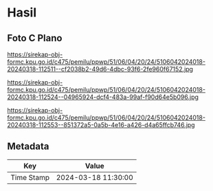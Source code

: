 # Hasil

## Foto C Plano

https://sirekap-obj-formc.kpu.go.id/c475/pemilu/ppwp/51/06/04/20/24/5106042024018-20240318-112511--cf2038b2-49d6-4dbc-93f6-2fe960f67152.jpg

https://sirekap-obj-formc.kpu.go.id/c475/pemilu/ppwp/51/06/04/20/24/5106042024018-20240318-112524--04965924-dcf4-483a-99af-f90d64e5b096.jpg

https://sirekap-obj-formc.kpu.go.id/c475/pemilu/ppwp/51/06/04/20/24/5106042024018-20240318-112553--851372a5-0a5b-4e16-a426-d4a65ffcb746.jpg


## Metadata

| Key        | Value               |
| ---------- | ------------------- |
| Time Stamp | 2024-03-18 11:30:00 |



